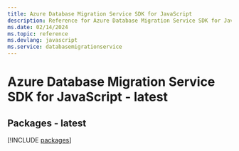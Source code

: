 ```yaml
---
title: Azure Database Migration Service SDK for JavaScript
description: Reference for Azure Database Migration Service SDK for JavaScript
ms.date: 02/14/2024
ms.topic: reference
ms.devlang: javascript
ms.service: databasemigrationservice
---
```

# Azure Database Migration Service SDK for JavaScript - latest
## Packages - latest
[!INCLUDE [packages](database-migration-service-index.md)]